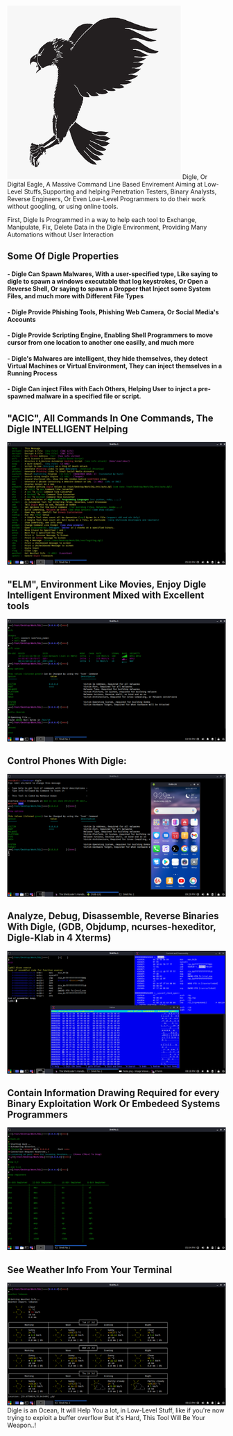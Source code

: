 <img src="media/sct/Digle2.png" width=400 height=400>
Digle, Or Digital Eagle, A Massive Command Line Based Envirement Aiming at Low-Level Stuffs,Supporting and helping Penetration Testers, Binary Analysts, Reverse Engineers, Or Even Low-Level Programmers to do their work without googling, or using online tools.

First, Digle Is Programmed in a way to help each tool to Exchange, Manipulate, Fix, Delete Data in the Digle Environment, Providing Many Automations without User Interaction

<h2>Some Of Digle Properties</h2>
<h4>- Digle Can Spawn Malwares, With a user-specified type, Like saying to digle to spawn a windows executable that log keystrokes, Or Open a Reverse Shell, Or saying to spawn a Dropper that Inject some System Files, and much more with Different File Types</h4>

<h4>- Digle Provide Phishing Tools, Phishing Web Camera, Or Social Media's Accounts</h4>
<h4>- Digle Provide Scripting Engine, Enabling Shell Programmers to move cursor from one location to another one easilly, and much more </h4>
<h4>- Digle's Malwares are intelligent, they hide themselves, they detect Virtual Machines or Virtual Environment, They can inject themselves in a Running Process</h4>
<h4>- Digle Can inject Files with Each Others, Helping User to inject a pre-spawned malware in a specified file or script.</h4>
<h2> "ACIC", All Commands In One Commands, The Digle INTELLIGENT Helping </h2>
<img src=media/sct/5.png>
<h2> "ELM", Environment Like Movies, Enjoy Digle Intelligent Environment Mixed with Excellent tools</h2>
<img src=media/sct/3.png>
<h2> Control Phones With Digle: </h2>

<img src=media/sct/1.png>

<h2> Analyze, Debug, Disassemble, Reverse Binaries With Digle, (GDB, Objdump, ncurses-hexeditor, Digle-Klab in 4 Xterms)</h2>
<img src=media/sct/2.png>
<h2>Contain Information Drawing Required for every Binary Exploitation Work Or Embedeed Systems Programmers</h2> 
<img src=media/sct/6.png>
<h2>See Weather Info From Your Terminal</h2>
<img src=media/sct/7.png>
Digle is an Ocean, It will Help You a lot, in Low-Level Stuff, like if you're now trying to exploit a buffer overflow But it's Hard, This Tool Will Be Your Weapon..!
